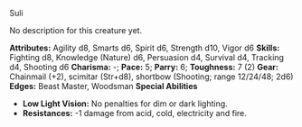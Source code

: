 Suli

No description for this creature yet.

**Attributes:** Agility d8, Smarts d6, Spirit d6, Strength d10, Vigor
d6
**Skills:** Fighting d8, Knowledge (Nature) d6, Persuasion d4, Survival
d4, Tracking d4, Shooting d6
**Charisma:** -; **Pace:** 5; **Parry:** 6; **Toughness:** 7 (2)
**Gear:** Chainmail (+2), scimitar (Str+d8), shortbow (Shooting; range
12/24/48; 2d6)
**Edges:** Beast Master, Woodsman
**Special Abilities**
- **Low Light Vision:** No penalties for dim or dark lighting.
- **Resistances:** -1 damage from acid, cold, electricity and fire.

